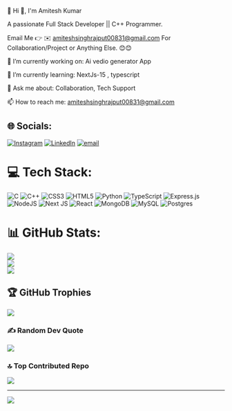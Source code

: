 💫 Hi 👋, I'm Amitesh Kumar

A passionate Full Stack Developer || C++ Programmer.

Email Me 👉 ✉️ amiteshsinghrajput00831@gmail.com 
For Collaboration/Project or Anything Else. 😊😊

🔭 I’m currently working on: Ai vedio generator App

🌱 I’m currently learning: NextJs-15 , typescript

💬 Ask me about: Collaboration, Tech Support

📫 How to reach me: amiteshsinghrajput00831@gmail.com

## 🌐 Socials:
[![Instagram](https://img.shields.io/badge/Instagram-%23E4405F.svg?logo=Instagram&logoColor=white)](https://instagram.com/https://www.instagram.com/amitesh_singh_432/) [![LinkedIn](https://img.shields.io/badge/LinkedIn-%230077B5.svg?logo=linkedin&logoColor=white)](https://linkedin.com/in/https://www.linkedin.com/in/amitesh-kumar-251188282/) [![email](https://img.shields.io/badge/Email-D14836?logo=gmail&logoColor=white)](mailto:amiteshsinghrajput00831@gmail.com) 

# 💻 Tech Stack:
![C](https://img.shields.io/badge/c-%2300599C.svg?style=for-the-badge&logo=c&logoColor=white) ![C++](https://img.shields.io/badge/c++-%2300599C.svg?style=for-the-badge&logo=c%2B%2B&logoColor=white) ![CSS3](https://img.shields.io/badge/css3-%231572B6.svg?style=for-the-badge&logo=css3&logoColor=white) ![HTML5](https://img.shields.io/badge/html5-%23E34F26.svg?style=for-the-badge&logo=html5&logoColor=white) ![Python](https://img.shields.io/badge/python-3670A0?style=for-the-badge&logo=python&logoColor=ffdd54) ![TypeScript](https://img.shields.io/badge/typescript-%23007ACC.svg?style=for-the-badge&logo=typescript&logoColor=white) ![Express.js](https://img.shields.io/badge/express.js-%23404d59.svg?style=for-the-badge&logo=express&logoColor=%2361DAFB) ![NodeJS](https://img.shields.io/badge/node.js-6DA55F?style=for-the-badge&logo=node.js&logoColor=white) ![Next JS](https://img.shields.io/badge/Next-black?style=for-the-badge&logo=next.js&logoColor=white) ![React](https://img.shields.io/badge/react-%2320232a.svg?style=for-the-badge&logo=react&logoColor=%2361DAFB) ![MongoDB](https://img.shields.io/badge/MongoDB-%234ea94b.svg?style=for-the-badge&logo=mongodb&logoColor=white) ![MySQL](https://img.shields.io/badge/mysql-4479A1.svg?style=for-the-badge&logo=mysql&logoColor=white) ![Postgres](https://img.shields.io/badge/postgres-%23316192.svg?style=for-the-badge&logo=postgresql&logoColor=white)
# 📊 GitHub Stats:
![](https://github-readme-stats.vercel.app/api?username=AmiteshSingh45&theme=dark&hide_border=false&include_all_commits=true&count_private=false)<br/>
![](https://nirzak-streak-stats.vercel.app/?user=AmiteshSingh45&theme=dark&hide_border=false)<br/>
![](https://github-readme-stats.vercel.app/api/top-langs/?username=AmiteshSingh45&theme=dark&hide_border=false&include_all_commits=true&count_private=false&layout=compact)

## 🏆 GitHub Trophies
![](https://github-profile-trophy.vercel.app/?username=AmiteshSingh45&theme=radical&no-frame=false&no-bg=true&margin-w=4)

### ✍️ Random Dev Quote
![](https://quotes-github-readme.vercel.app/api?type=horizontal&theme=radical)

### 🔝 Top Contributed Repo
![](https://github-contributor-stats.vercel.app/api?username=AmiteshSingh45&limit=5&theme=dark&combine_all_yearly_contributions=true)

---
[![](https://visitcount.itsvg.in/api?id=AmiteshSingh45&icon=0&color=0)](https://visitcount.itsvg.in)

<!-- Proudly created with GPRM ( https://gprm.itsvg.in ) -->

